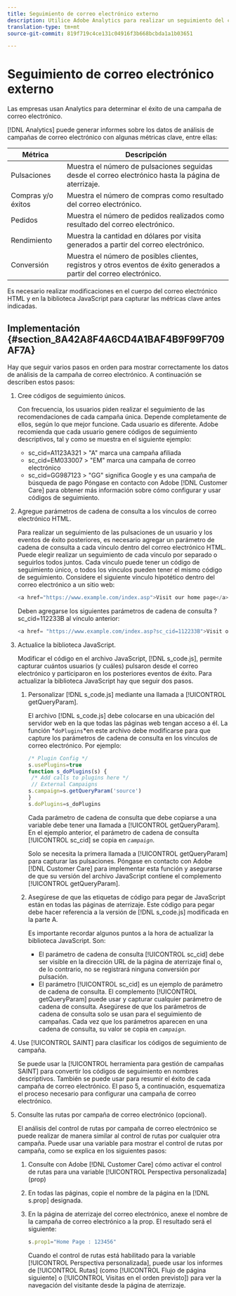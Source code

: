 ```yaml
---
title: Seguimiento de correo electrónico externo
description: Utilice Adobe Analytics para realizar un seguimiento del contenido del correo electrónico.
translation-type: tm+mt
source-git-commit: 819f719c4ce131c04916f3b668bcbda1a1b03651

---
```



# Seguimiento de correo electrónico externo

Las empresas usan Analytics para determinar el éxito de una campaña de correo electrónico.

[!DNL Analytics] puede generar informes sobre los datos de análisis de campañas de correo electrónico con algunas métricas clave, entre ellas:

| Métrica | Descripción |
|---|---|
| Pulsaciones | Muestra el número de pulsaciones seguidas desde el correo electrónico hasta la página de aterrizaje. |
| Compras y/o éxitos | Muestra el número de compras como resultado del correo electrónico. |
| Pedidos | Muestra el número de pedidos realizados como resultado del correo electrónico. |
| Rendimiento | Muestra la cantidad en dólares por visita generados a partir del correo electrónico. |
| Conversión | Muestra el número de posibles clientes, registros y otros eventos de éxito generados a partir del correo electrónico. |

Es necesario realizar modificaciones en el cuerpo del correo electrónico HTML y en la biblioteca JavaScript para capturar las métricas clave antes indicadas.

## Implementación {#section_8A42A8F4A6CD4A1BAF4B9F99F709AF7A}

Hay que seguir varios pasos en orden para mostrar correctamente los datos de análisis de la campaña de correo electrónico. A continuación se describen estos pasos:

1. Cree códigos de seguimiento únicos.

   Con frecuencia, los usuarios piden realizar el seguimiento de las recomendaciones de cada campaña única. Depende completamente de ellos, según lo que mejor funcione. Cada usuario es diferente. Adobe recomienda que cada usuario genere códigos de seguimiento descriptivos, tal y como se muestra en el siguiente ejemplo:

   * sc_cid=A1123A321 > &quot;A&quot; marca una campaña afiliada
   * sc_cid=EM033007 > &quot;EM&quot; marca una campaña de correo electrónico
   * sc_cid=GG987123 > &quot;GG&quot; significa Google y es una campaña de búsqueda de pago
   Póngase en contacto con Adobe [!DNL Customer Care] para obtener más información sobre cómo configurar y usar códigos de seguimiento.

1. Agregue parámetros de cadena de consulta a los vínculos de correo electrónico HTML.

   Para realizar un seguimiento de las pulsaciones de un usuario y los eventos de éxito posteriores, es necesario agregar un parámetro de cadena de consulta a cada vínculo dentro del correo electrónico HTML. Puede elegir realizar un seguimiento de cada vínculo por separado o seguirlos todos juntos. Cada vínculo puede tener un código de seguimiento único, o todos los vínculos pueden tener el mismo código de seguimiento. Considere el siguiente vínculo hipotético dentro del correo electrónico a un sitio web:

   ```js
   <a href="https://www.example.com/index.asp">Visit our home page</a>
   ```

   Deben agregarse los siguientes parámetros de cadena de consulta ?sc_cid=112233B al vínculo anterior:

   ```js
   <a href= "https://www.example.com/index.asp?sc_cid=112233B">Visit our home page</a>
   ```

1. Actualice la biblioteca JavaScript.

   Modificar el código en el archivo JavaScript, [!DNL s_code.js], permite capturar cuántos usuarios (y cuáles) pulsaron desde el correo electrónico y participaron en los posteriores eventos de éxito. Para actualizar la biblioteca JavaScript hay que seguir dos pasos.

   1. Personalizar [!DNL s_code.js] mediante una llamada a [!UICONTROL getQueryParam].

      El archivo [!DNL s_code.js] debe colocarse en una ubicación del servidor web en la que todas las páginas web tengan acceso a él. La función *`doPlugins`*en este archivo debe modificarse para que capture los parámetros de cadena de consulta en los vínculos de correo electrónico. Por ejemplo:

      ```js
      /* Plugin Config */ 
      s.usePlugins=true 
      function s_doPlugins(s) { 
       /* Add calls to plugins here */ 
       // External Campaigns 
      s.campaign=s.getQueryParam('source') 
      } 
      s.doPlugins=s_doPlugins 
      ```

      Cada parámetro de cadena de consulta que debe copiarse a una variable debe tener una llamada a [!UICONTROL getQueryParam]. En el ejemplo anterior, el parámetro de cadena de consulta [!UICONTROL sc_cid] se copia en *`campaign`*.

      Solo se necesita la primera llamada a [!UICONTROL getQueryParam] para capturar las pulsaciones. Póngase en contacto con Adobe [!DNL Customer Care] para implementar esta función y asegurarse de que su versión del archivo JavaScript contiene el complemento [!UICONTROL getQueryParam].

   1. Asegúrese de que las etiquetas de código para pegar de JavaScript están en todas las páginas de aterrizaje. Este código para pegar debe hacer referencia a la versión de [!DNL s_code.js] modificada en la parte A.

      Es importante recordar algunos puntos a la hora de actualizar la biblioteca JavaScript. Son:

      * El parámetro de cadena de consulta [!UICONTROL sc_cid] debe ser visible en la dirección URL de la página de aterrizaje final o, de lo contrario, no se registrará ninguna conversión por pulsación.
      * El parámetro [!UICONTROL sc_cid] es un ejemplo de parámetro de cadena de consulta. El complemento [!UICONTROL getQueryParam] puede usar y capturar cualquier parámetro de cadena de consulta. Asegúrese de que los parámetros de cadena de consulta solo se usan para el seguimiento de campañas. Cada vez que los parámetros aparecen en una cadena de consulta, su valor se copia en *`campaign`*.

1. Use [!UICONTROL SAINT] para clasificar los códigos de seguimiento de campaña.

   Se puede usar la [!UICONTROL herramienta para gestión de campañas SAINT] para convertir los códigos de seguimiento en nombres descriptivos. También se puede usar para resumir el éxito de cada campaña de correo electrónico. El paso 5, a continuación, esquematiza el proceso necesario para configurar una campaña de correo electrónico.

1. Consulte las rutas por campaña de correo electrónico (opcional).

   El análisis del control de rutas por campaña de correo electrónico se puede realizar de manera similar al control de rutas por cualquier otra campaña. Puede usar una variable para mostrar el control de rutas por campaña, como se explica en los siguientes pasos:

   1. Consulte con Adobe [!DNL Customer Care] cómo activar el control de rutas para una variable [!UICONTROL Perspectiva personalizada] (prop)

   1. En todas las páginas, copie el nombre de la página en la [!DNL s.prop] designada.
   1. En la página de aterrizaje del correo electrónico, anexe el nombre de la campaña de correo electrónico a la prop. El resultado será el siguiente:

      ```js
      s.prop1="Home Page : 123456"
      ```

      Cuando el control de rutas está habilitado para la variable [!UICONTROL Perspectiva personalizada], puede usar los informes de [!UICONTROL Rutas] (como [!UICONTROL Flujo de página siguiente] o [!UICONTROL Visitas en el orden previsto]) para ver la navegación del visitante desde la página de aterrizaje.

